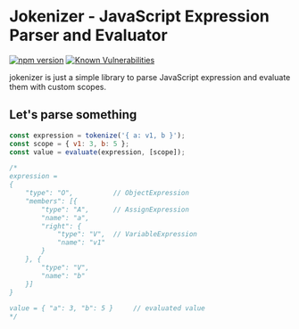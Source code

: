 # Jokenizer - JavaScript Expression Parser and Evaluator

[![npm version](https://badge.fury.io/js/jokenizer.svg)](https://badge.fury.io/js/jokenizer)
<a href="https://snyk.io/test/npm/jokenizer"><img src="https://snyk.io/test/npm/jokenizer/badge.svg" alt="Known Vulnerabilities" data-canonical-src="https://snyk.io/test/npm/jokenizer" style="max-width:100%;"></a>

jokenizer is just a simple library to parse JavaScript expression and evaluate them with custom scopes.

## Let's parse something

```JavaScript
const expression = tokenize('{ a: v1, b }');
const scope = { v1: 3, b: 5 };
const value = evaluate(expression, [scope]);

/*
expression =
{
    "type": "O",          // ObjectExpression
    "members": [{
        "type": "A",      // AssignExpression
        "name": "a",
        "right": {
            "type": "V",  // VariableExpression
            "name": "v1"
        }
    }, {
        "type": "V",
        "name": "b"
    }]
}

value = { "a": 3, "b": 5 }     // evaluated value
*/
```
